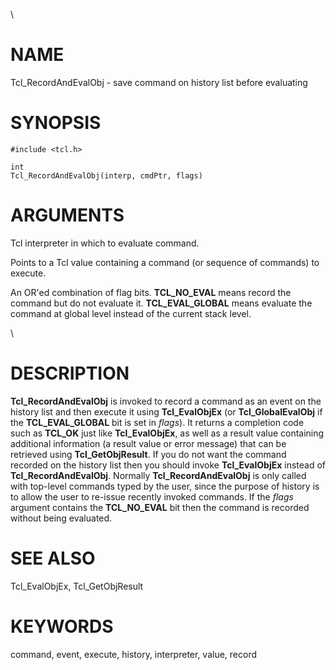 \

# NAME

Tcl_RecordAndEvalObj - save command on history list before evaluating

# SYNOPSIS

    #include <tcl.h>

    int
    Tcl_RecordAndEvalObj(interp, cmdPtr, flags)

# ARGUMENTS

Tcl interpreter in which to evaluate command.

Points to a Tcl value containing a command (or sequence of commands) to
execute.

An OR\'ed combination of flag bits. **TCL_NO_EVAL** means record the
command but do not evaluate it. **TCL_EVAL_GLOBAL** means evaluate the
command at global level instead of the current stack level.

\

# DESCRIPTION

**Tcl_RecordAndEvalObj** is invoked to record a command as an event on
the history list and then execute it using **Tcl_EvalObjEx** (or
**Tcl_GlobalEvalObj** if the **TCL_EVAL_GLOBAL** bit is set in *flags*).
It returns a completion code such as **TCL_OK** just like
**Tcl_EvalObjEx**, as well as a result value containing additional
information (a result value or error message) that can be retrieved
using **Tcl_GetObjResult**. If you do not want the command recorded on
the history list then you should invoke **Tcl_EvalObjEx** instead of
**Tcl_RecordAndEvalObj**. Normally **Tcl_RecordAndEvalObj** is only
called with top-level commands typed by the user, since the purpose of
history is to allow the user to re-issue recently invoked commands. If
the *flags* argument contains the **TCL_NO_EVAL** bit then the command
is recorded without being evaluated.

# SEE ALSO

Tcl_EvalObjEx, Tcl_GetObjResult

# KEYWORDS

command, event, execute, history, interpreter, value, record
